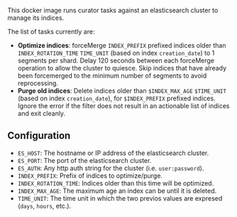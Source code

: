 This docker image runs curator tasks against an elasticsearch cluster to manage its indices.

The list of tasks currently are:

- **Optimize indices**: forceMerge `INDEX_PREFIX` prefixed indices older than `INDEX_ROTATION_TIME` `TIME_UNIT` (based on index `creation_date`) to 1 segments per shard. Delay 120 seconds between each forceMerge operation to allow the cluster to quiesce. Skip indices that have already been forcemerged to the minimum number of segments to avoid reprocessing.
- **Purge old indices**: Delete indices older than `$INDEX_MAX_AGE` `$TIME_UNIT` (based on index `creation_date`), for `$INDEX_PREFIX` prefixed indices. Ignore the error if the filter does not result in an actionable list of indices and exit cleanly.


## Configuration

- `ES_HOST`: The hostname or IP address of the elasticsearch cluster.
- `ES_PORT`: The port of the elasticsearch cluster.
- `ES_AUTH`: Any http auth string for the cluster (i.e. `user:password`).
- `INDEX_PREFIX`: Prefix of indices to optimize/purge.
- `INDEX_ROTATION_TIME`: Indices older than this time will be optimized.
- `INDEX_MAX_AGE`: The maximum age an index can be until it is deleted.
- `TIME_UNIT`: The time unit in which the two previos values are expresed (`days`, `hours`, etc.).